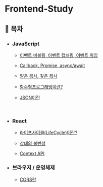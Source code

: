 # Frontend-Study

## 📌 **목차**

- ### **JavaScript**

  - [이벤트 버블링, 이벤트 캡처링, 이벤트 위임](./JavaScript/event%20bubbling%2C%20event%20capturing%2C%20event%20delegation.md)

  - [Callback, Promise, async/await](./JavaScript/Callback%2C%20Promise%2C%20async%2Cawait.md)
 
  - [얕은 복사, 깊은 복사](./JavaScript/%EC%96%95%EC%9D%80%20%EB%B3%B5%EC%82%AC%2C%20%EA%B9%8A%EC%9D%80%20%EB%B3%B5%EC%82%AC.md)
  
  - [함수형프로그래밍이란?](./JavaScript/함수형프로그래밍이란%3F.md)

  - [JSON이란](./JavaScript/JSON%EC%9D%B4%EB%9E%80.md)

  <br>

- ### **React**

  - [라이프사이클(LifeCycle)이란?](./React/라이프사이클(LifeCycle)이란%3F.md)

  - [상태의 불변성](./React/%EC%83%81%ED%83%9C%EC%9D%98%20%EB%B6%88%EB%B3%80%EC%84%B1.md)

  - [Context API](./React/contextAPI.md)

- ### **브라우저 / 운영체제**
  - [CORS란](./%EB%B8%8C%EB%9D%BC%EC%9A%B0%EC%A0%80%2C%EC%9A%B4%EC%98%81%EC%B2%B4%EC%A0%9C/CORS%EB%9E%80.md)